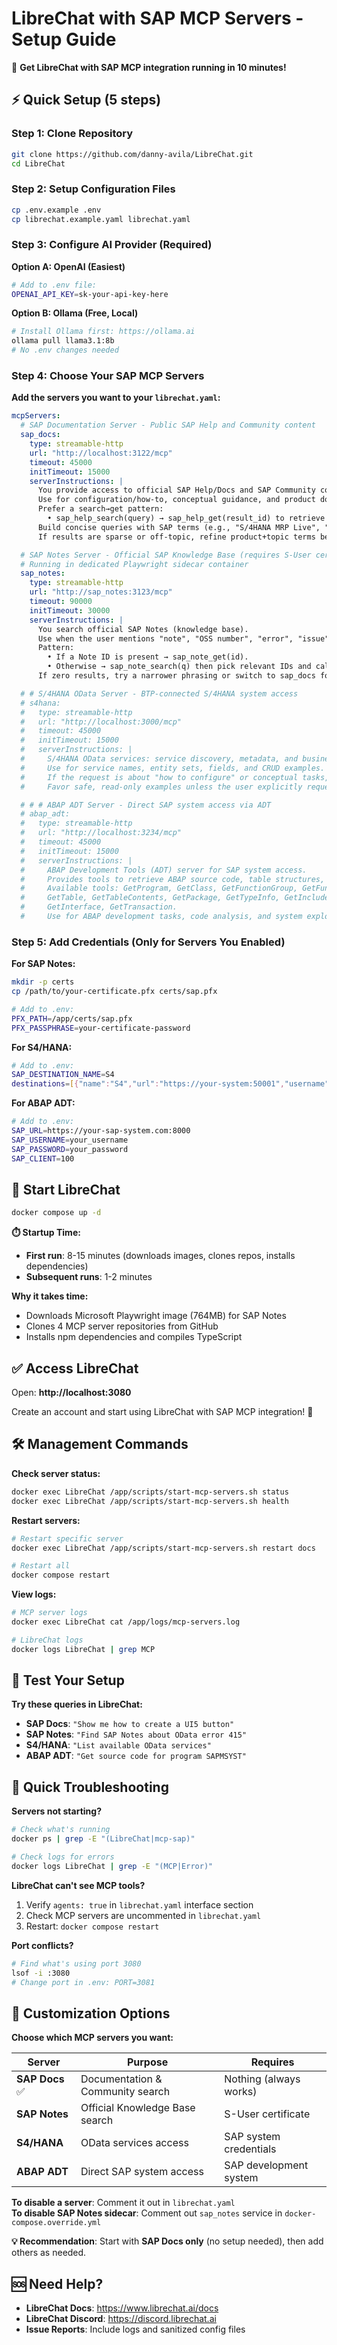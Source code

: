 # LibreChat with SAP MCP Servers - Setup Guide

🚀 **Get LibreChat with SAP MCP integration running in 10 minutes!**

## ⚡ Quick Setup (5 steps)

### Step 1: Clone Repository
```bash
git clone https://github.com/danny-avila/LibreChat.git
cd LibreChat
```

### Step 2: Setup Configuration Files
```bash
cp .env.example .env
cp librechat.example.yaml librechat.yaml
```

### Step 3: Configure AI Provider (Required)

**Option A: OpenAI (Easiest)**
```bash
# Add to .env file:
OPENAI_API_KEY=sk-your-api-key-here
```

**Option B: Ollama (Free, Local)**
```bash
# Install Ollama first: https://ollama.ai
ollama pull llama3.1:8b
# No .env changes needed
```

### Step 4: Choose Your SAP MCP Servers

**Add the servers you want to your `librechat.yaml`:**

```yaml
mcpServers:
  # SAP Documentation Server - Public SAP Help and Community content
  sap_docs:
    type: streamable-http
    url: "http://localhost:3122/mcp"
    timeout: 45000
    initTimeout: 15000
    serverInstructions: |
      You provide access to official SAP Help/Docs and SAP Community content.
      Use for configuration/how-to, conceptual guidance, and product docs (UI5, CAP, ABAP).
      Prefer a search→get pattern:
        • sap_help_search(query) → sap_help_get(result_id) to retrieve full content.
      Build concise queries with SAP terms (e.g., "S/4HANA MRP Live", "sap.m.Button properties").
      If results are sparse or off-topic, refine product+topic terms before switching servers.

  # SAP Notes Server - Official SAP Knowledge Base (requires S-User certificate)
  # Running in dedicated Playwright sidecar container
  sap_notes:
    type: streamable-http
    url: "http://sap_notes:3123/mcp"
    timeout: 90000
    initTimeout: 30000
    serverInstructions: |
      You search official SAP Notes (knowledge base).
      Use when the user mentions "note", "OSS number", "error", "issue", "fix", or a 6-8 digit Note ID.
      Pattern:
        • If a Note ID is present → sap_note_get(id).
        • Otherwise → sap_note_search(q) then pick relevant IDs and call sap_note_get.
      If zero results, try a narrower phrasing or switch to sap_docs for conceptual guidance.

  # # S/4HANA OData Server - BTP-connected S/4HANA system access
  # s4hana:
  #   type: streamable-http
  #   url: "http://localhost:3000/mcp"
  #   timeout: 45000
  #   initTimeout: 15000
  #   serverInstructions: |
  #     S/4HANA OData services: service discovery, metadata, and business object access (e.g., Business Partner, Sales Order).
  #     Use for service names, entity sets, fields, and CRUD examples.
  #     If the request is about "how to configure" or conceptual tasks, prefer sap_docs first.
  #     Favor safe, read-only examples unless the user explicitly requests write operations.

  # # # ABAP ADT Server - Direct SAP system access via ADT
  # abap_adt:
  #   type: streamable-http
  #   url: "http://localhost:3234/mcp"
  #   timeout: 45000
  #   initTimeout: 15000
  #   serverInstructions: |
  #     ABAP Development Tools (ADT) server for SAP system access.
  #     Provides tools to retrieve ABAP source code, table structures, and development objects.
  #     Available tools: GetProgram, GetClass, GetFunctionGroup, GetFunction, GetStructure, 
  #     GetTable, GetTableContents, GetPackage, GetTypeInfo, GetInclude, SearchObject, 
  #     GetInterface, GetTransaction.
  #     Use for ABAP development tasks, code analysis, and system exploration.
```

### Step 5: Add Credentials (Only for Servers You Enabled)

**For SAP Notes:**
```bash
mkdir -p certs
cp /path/to/your-certificate.pfx certs/sap.pfx

# Add to .env:
PFX_PATH=/app/certs/sap.pfx
PFX_PASSPHRASE=your-certificate-password
```

**For S4/HANA:**
```bash
# Add to .env:
SAP_DESTINATION_NAME=S4
destinations=[{"name":"S4","url":"https://your-system:50001","username":"user","password":"pass"}]
```

**For ABAP ADT:**
```bash
# Add to .env:
SAP_URL=https://your-sap-system.com:8000
SAP_USERNAME=your_username
SAP_PASSWORD=your_password  
SAP_CLIENT=100
```

## 🚀 Start LibreChat

```bash
docker compose up -d
```

**⏱️ Startup Time:**
- **First run**: 8-15 minutes (downloads images, clones repos, installs dependencies)
- **Subsequent runs**: 1-2 minutes

**Why it takes time:**
- Downloads Microsoft Playwright image (764MB) for SAP Notes
- Clones 4 MCP server repositories from GitHub
- Installs npm dependencies and compiles TypeScript

## ✅ Access LibreChat

Open: **http://localhost:3080**

Create an account and start using LibreChat with SAP MCP integration! 🎉

## 🛠️ **Management Commands**

**Check server status:**
```bash
docker exec LibreChat /app/scripts/start-mcp-servers.sh status
docker exec LibreChat /app/scripts/start-mcp-servers.sh health
```

**Restart servers:**
```bash
# Restart specific server
docker exec LibreChat /app/scripts/start-mcp-servers.sh restart docs

# Restart all
docker compose restart
```

**View logs:**
```bash
# MCP server logs
docker exec LibreChat cat /app/logs/mcp-servers.log

# LibreChat logs
docker logs LibreChat | grep MCP
```

## 🧪 **Test Your Setup**

**Try these queries in LibreChat:**

- **SAP Docs**: `"Show me how to create a UI5 button"`
- **SAP Notes**: `"Find SAP Notes about OData error 415"`  
- **S4/HANA**: `"List available OData services"`
- **ABAP ADT**: `"Get source code for program SAPMSYST"`

## 🐛 **Quick Troubleshooting**

**Servers not starting?**
```bash
# Check what's running
docker ps | grep -E "(LibreChat|mcp-sap)"

# Check logs for errors
docker logs LibreChat | grep -E "(MCP|Error)"
```

**LibreChat can't see MCP tools?**
1. Verify `agents: true` in `librechat.yaml` interface section
2. Check MCP servers are uncommented in `librechat.yaml`
3. Restart: `docker compose restart`

**Port conflicts?**
```bash
# Find what's using port 3080
lsof -i :3080
# Change port in .env: PORT=3081
```

## 🔧 **Customization Options**

**Choose which MCP servers you want:**

| Server | Purpose | Requires |
|--------|---------|----------|
| **SAP Docs** ✅ | Documentation & Community search | Nothing (always works) |
| **SAP Notes** | Official Knowledge Base search | S-User certificate |
| **S4/HANA** | OData services access | SAP system credentials |
| **ABAP ADT** | Direct SAP system access | SAP development system |

**To disable a server**: Comment it out in `librechat.yaml`  
**To disable SAP Notes sidecar**: Comment out `sap_notes` service in `docker-compose.override.yml`

**💡 Recommendation**: Start with **SAP Docs only** (no setup needed), then add others as needed.

## 🆘 **Need Help?**

- **LibreChat Docs**: https://www.librechat.ai/docs
- **LibreChat Discord**: https://discord.librechat.ai
- **Issue Reports**: Include logs and sanitized config files
